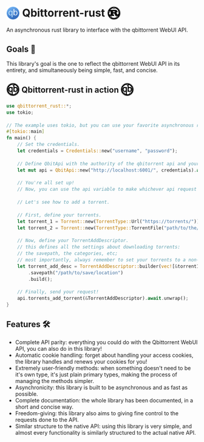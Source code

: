# <img src=".assets/qbittorrent.svg" alt="qbittorrent emoji" width="35" height="35" style="vertical-align: middle; margin-top: -5px;"> Qbittorrent-rust <img src=".assets/rust_lang.png" height="35" width="35" style="vertical-align: middle; margin-top: -5px;">
An asynchronous rust library to interface with the qbittorrent WebUI API.

## Goals 🏁
This library's goal is the one to reflect the qbittorrent WebUI API in its entirety, and simultaneously being simple, fast, and concise.

## <img src=".assets/qbittorrent-rust.png" width="35" height="35" style="vertical-align: middle; margin-top: -5px;"> Qbittorrent-rust in action <img src=".assets/qbittorrent-rust.png" width="35" height="35" style="vertical-align: middle; margin-top: -5px;">

```rust
use qbittorrent_rust::*;
use tokio;

// The example uses tokio, but you can use your favorite asynchronous runtime.
#[tokio::main]
fn main() {
    // Set the credentials.
    let credentials = Credentials::new("username", "password");

    // Define QbitApi with the authority of the qbitorrent api and your credentials. 
    let mut api = QbitApi::new("http://localhost:6001/", credentials).await.unwrap();

    // You're all set up!
    // Now, you can use the api variable to make whichever api request you'd like.

    // Let's see how to add a torrent.
    
    // First, define your torrents.
    let torrent_1 = Torrent::new(TorrentType::Url("https://torrents/"));
    let torrent_2 = Torrent::new(TorrentType::TorrentFile("path/to/the/torrent/file"));

    // Now, define your TorrentAddDescriptor.
    // this defines all the settings about downloading torrents:
    // the savepath, the categories, etc;
    // most importantly, always remember to set your torrents to a non-empty vector, or the method will return an error.
    let torrent_add_desc = TorrentAddDescriptor::builder(vec![&torrent1, &torrent2])
        .savepath("/path/to/save/location")
        .build();

    // Finally, send your request!
    api.torrents_add_torrent(&TorrentAddDescriptor).await.unwrap();
}
```

## Features 🛠️
- Complete API parity: everything you could do with the Qbittorrent WebUI API, you can also do in this library!
- Automatic cookie handling: forget about handling your access cookies, the library handles and renews your cookies for you!
- Extremely user-friendly methods: when something doesn't need to be it's own type, it's just plain primary types, making the process of managing the methods simpler.
- Asynchronicity: this library is built to be asynchronous and as fast as possible.
- Complete documentation: the whole library has been documented, in a short and concise way.
- Freedom-giving: this library also aims to giving fine control to the requests done to the API.
- Similar structure to the native API: using this library is very simple, and almost every functionality is similarly structured to the actual native API.